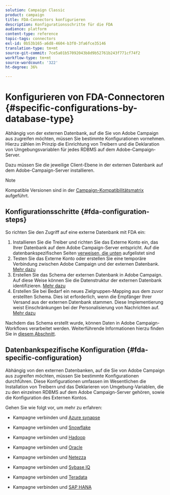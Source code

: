 ```yaml
---
solution: Campaign Classic
product: campaign
title: FDA-Connectors konfigurieren
description: Konfigurationsschritte für die FDA
audience: platform
content-type: reference
topic-tags: connectors
exl-id: 0b53b165-a6d8-4604-b3f0-3fa6fce35146
translation-type: tm+mt
source-git-commit: 7ce5a01b57092043b8d9b52761b243f771cf74f2
workflow-type: tm+mt
source-wordcount: '322'
ht-degree: 36%

---
```


# Konfigurieren von FDA-Connectoren {#specific-configurations-by-database-type}

Abhängig von der externen Datenbank, auf die Sie von Adobe Campaign aus zugreifen möchten, müssen Sie bestimmte Konfigurationen vornehmen. Hierzu zählen im Prinzip die Einrichtung von Treibern und die Deklaration von Umgebungsvariablen für jedes RDBMS auf dem Adobe-Campaign-Server.

Dazu müssen Sie die jeweilige Client-Ebene in der externen Datenbank auf dem Adobe-Campaign-Server installieren.

>[!NOTE]
>
>Kompatible Versionen sind in der [Campaign-Kompatibilitätsmatrix](../../rn/using/compatibility-matrix.md#FederatedDataAccessFDA) aufgeführt.


## Konfigurationsschritte {#fda-configuration-steps}

So richten Sie den Zugriff auf eine externe Datenbank mit FDA ein:

1. Installieren Sie die Treiber und richten Sie das Externe Konto ein, das Ihrer Datenbank auf dem Adobe Campaign-Server entspricht. Auf die datenbankspezifischen Seiten [verweisen, die unten](#fda-specific-configuration) aufgelistet sind
1. Testen Sie das Externe Konto oder erstellen Sie eine temporäre Verbindung zwischen Adobe Campaign und der externen Datenbank. [Mehr dazu](../../installation/using/connecting-to-database.md)
1. Erstellen Sie das Schema der externen Datenbank in Adobe Campaign. Auf diese Weise können Sie die Datenstruktur der externen Datenbank identifizieren. [Mehr dazu](../../installation/using/creating-data-schema.md)
1. Erstellen Sie bei Bedarf ein neues Zielgruppen-Mapping aus dem zuvor erstellten Schema. Dies ist erforderlich, wenn die Empfänger Ihrer Versand aus der externen Datenbank stammen. Diese Implementierung weist Einschränkungen bei der Personalisierung von Nachrichten auf. [Mehr dazu](../../installation/using/defining-data-mapping.md)

Nachdem das Schema erstellt wurde, können Daten in Adobe Campaign-Workflows verarbeitet werden. Weiterführende Informationen hierzu finden Sie in [diesem Abschnitt](../../workflow/using/accessing-an-external-database--fda-.md).

## Datenbankspezifische Konfiguration {#fda-specific-configuration}

Abhängig von den externen Datenbanken, auf die Sie von Adobe Campaign aus zugreifen möchten, müssen Sie bestimmte Konfigurationen durchführen. Diese Konfigurationen umfassen im Wesentlichen die Installation von Treibern und das Deklarieren von Umgebung-Variablen, die zu den einzelnen RDBMS auf dem Adobe Campaign-Server gehören, sowie die Konfiguration des Externen Kontos.

Gehen Sie wie folgt vor, um mehr zu erfahren:

* Kampagne verbinden und [Azure synapse](../../installation/using/configure-fda-synapse.md)

* Kampagne verbinden und [Snowflake](../../installation/using/configure-fda-snowflake.md)

* Kampagne verbinden und [Hadoop](../../installation/using/configure-fda-hadoop.md)

* Kampagne verbinden und [Oracle](../../installation/using/configure-fda-oracle.md)

* Kampagne verbinden und [Netezza](../../installation/using/configure-fda-netezza.md)

* Kampagne verbinden und [Sybase IQ](../../installation/using/configure-fda-sybase.md)

* Kampagne verbinden und [Teradata](../../installation/using/configure-fda-teradata.md)

* Kampagne verbinden und [SAP HANA](../../installation/using/configure-fda-sap-hana.md)

